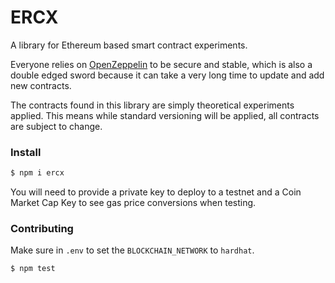 # ERCX

A library for Ethereum based smart contract experiments.

Everyone relies on [OpenZeppelin](https://www.npmjs.com/package/@openzeppelin/contracts) 
to be secure and stable, which is also a double edged sword because it 
can take a very long time to update and add new contracts.

The contracts found in this library are simply theoretical experiments 
applied. This means while standard versioning will be applied, all 
contracts are subject to change.

### Install

```bash
$ npm i ercx
```

You will need to provide a private key to deploy to a testnet and a 
Coin Market Cap Key to see gas price conversions when testing.

### Contributing

Make sure in `.env` to set the `BLOCKCHAIN_NETWORK` to `hardhat`.

```bash
$ npm test
```